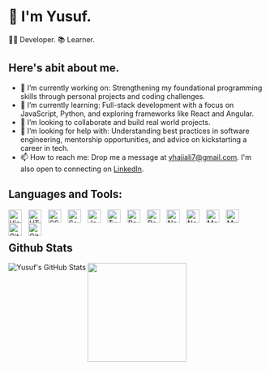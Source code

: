 # 👋 I'm Yusuf.

🧑‍💻 Developer. 📚 Learner.


## Here's abit about me.

- 🔭 I’m currently working on: Strengthening my foundational programming skills through personal projects and coding challenges.
- 🌱 I’m currently learning: Full-stack development with a focus on JavaScript, Python, and exploring frameworks like React and Angular.
- 👯 I’m looking to collaborate and build real world projects.
- 🤔 I’m looking for help with: Understanding best practices in software engineering, mentorship opportunities, and advice on kickstarting a career in tech.
- 📫 How to reach me: Drop me a message at yhajiali7@gmail.com. I'm also open to connecting on <a href="https://www.linkedin.com/in/yhajiali">LinkedIn</a>.


## Languages and Tools:


<img align="left" alt="Visual Studio Code" width="26px" src="https://cdn.jsdelivr.net/gh/devicons/devicon/icons/vscode/vscode-original.svg" style="padding-right:10px;" />
<img align="left" alt="HTML5" width="26px" src="https://cdn.jsdelivr.net/gh/devicons/devicon/icons/html5/html5-original.svg" style="padding-right:10px;" />
<img align="left" alt="CSS3" width="26px" src="https://cdn.jsdelivr.net/gh/devicons/devicon/icons/css3/css3-original.svg" style="padding-right:10px;" />
<img align="left" alt="Sass" width="26px" src="https://cdn.jsdelivr.net/gh/devicons/devicon/icons/sass/sass-original.svg" style="padding-right:10px;" />
<img align="left" alt="JavaScript" width="26px" src="https://cdn.jsdelivr.net/gh/devicons/devicon/icons/javascript/javascript-original.svg" style="padding-right:10px;" />
<img align="left" alt="TypeScript" width="26px" src="https://cdn.jsdelivr.net/gh/devicons/devicon/icons/typescript/typescript-original.svg" style="padding-right:10px;" />
<img align="left" alt="React" width="26px" src="https://cdn.jsdelivr.net/gh/devicons/devicon/icons/react/react-original.svg" style="padding-right:10px;" />
<img align="left" alt="Redux" width="26px" src="https://cdn.jsdelivr.net/gh/devicons/devicon/icons/redux/redux-original.svg" style="padding-right:10px;" />
<img align="left" alt="Nextjs" width="26px" src="https://cdn.jsdelivr.net/gh/devicons/devicon/icons/nextjs/nextjs-original.svg" style="padding-right:10px;" />
<img align="left" alt="Node.js" width="26px" src="https://cdn.jsdelivr.net/gh/devicons/devicon/icons/nodejs/nodejs-original.svg" style="padding-right:10px;" />
<img align="left" alt="MongoDB" width="26px" src="https://cdn.jsdelivr.net/gh/devicons/devicon/icons/mongodb/mongodb-original.svg" style="padding-right:10px;" />
<img align="left" alt="MySQL" width="26px" src="https://cdn.jsdelivr.net/gh/devicons/devicon/icons/mysql/mysql-original.svg" style="padding-right:10px;" />
<img align="left" alt="Git" width="26px" src="https://cdn.jsdelivr.net/gh/devicons/devicon/icons/git/git-original.svg" style="padding-right:10px;" />
<img align="left" alt="GitHub" width="26px" src="https://user-images.githubusercontent.com/3369400/139447912-e0f43f33-6d9f-45f8-be46-2df5bbc91289.png" style="padding-right:10px;" />

<br/><br/>

## Github Stats

<img align="left" alt="Yusuf's GitHub Stats" src="https://github-readme-stats.vercel.app/api?username=yhajiali&show_icons=true&hide_border=false&title_color=006CD2&icon_color=006CD2&bg_color=09131B&text_color=ffffff&border_color=0c1a25" />
<img style="height: 195px" src="https://github-readme-stats.vercel.app/api/top-langs/?username=yhajiali&show_icons=true&hide_border=false&title_color=006CD2&icon_color=006CD2&bg_color=09131B&text_color=ffffff&border_color=0c1a25&layout=compact"/>
